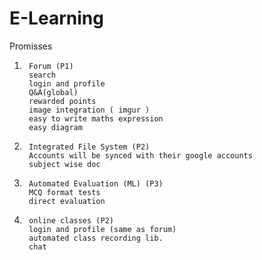 # E-Learning

Promisses
  1.      Forum (P1)
          search  
          login and profile
          Q&A(global)
          rewarded points
          image integration ( imgur )
          easy to write maths expression
          easy diagram
       
  2.      Integrated File System (P2)
          Accounts will be synced with their google accounts
          subject wise doc
          
  3.      Automated Evaluation (ML) (P3)
          MCQ format tests
          direct evaluation
          
  4.      online classes (P2)
          login and profile (same as forum)
          automated class recording lib. 
          chat
